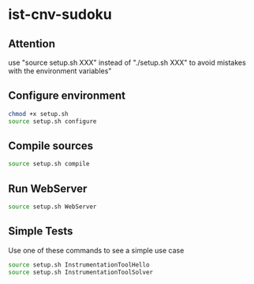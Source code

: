 # ist-cnv-sudoku

##  Attention
use "source setup.sh XXX" instead of "./setup.sh XXX" to avoid mistakes with the environment variables"


## Configure environment
```bash
chmod +x setup.sh
source setup.sh configure
```

## Compile sources
```bash
source setup.sh compile
```

## Run WebServer
```bash
source setup.sh WebServer
```

## Simple Tests
Use one of these commands to see a simple use case

```bash
source setup.sh InstrumentationToolHello
source setup.sh InstrumentationToolSolver
```
